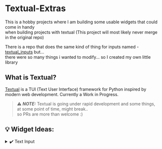 # Textual-Extras


This is a hobby projects where I am building some usable widgets that could come in handy \
when building projects with textual (This project will most likely never merge in the original repo)


There is a repo that does the same kind of thing for inputs named - [textual_inputs](https://github.com/sirfuzzalot/textual-inputs) but... \
there were so many things i wanted to modify... so I created my own little library


## What is Textual?
[Textual](https://github.com/Textualize/textual) is a TUI (Text User Interface) framework for Python inspired by modern web development. Currently a Work in Progress.

> ⚠️ ***NOTE:*** Textual is going under rapid development and some things, at some point of time, might break.. \
> so PRs are more than welcome :)


## 💡 Widget Ideas:

<details>
  <summary> ✔️ Text Input </summary>
  
  ### A Simple, Single Line Text Input Box
  ------------------
  ### Features: 
  - [x] Provides a movable view with the cursor so that user experince is great
  - [x] Have shortcuts for smooth travelling in the input area (see at the end of the section for more details)
  - [x] Support for placeholders and title customization
  - [x] Support for password protected texts
  - [x] Movable view with respect to the cursor
  - [ ] Inline Syntax highlighing
  - [ ] Inline passwords
  - [ ] Simultaneous update of rich markup
  
  ------------------
  ### Controls
  - home => Moves cursor to the start of the text
  - end => Moves cursor to the end of the text
  - left/right arrow => Moves cursor by one position in the specified direction
  - ctrl + left/right => Moves cursor to the next space in the specified direction
  - backspace/delete => Delete one letter in the specified direction
  - ctrl + del => Delte a whole word to the right (Space serves as the delimiter)
  - ctrl + v => Paste the content from your system clipboard 
  
  > ⚠️ ***NOTE:*** There is no implementation for ctrl+backspace as backspace is represented as ctrl+h in textual and ctrl+ctrl+h, is unfortunately, not a thing :(
 
  > ⚠️ ***NOTE:*** ctrl+v should work just fine on windows and mac.. On linux if you are on X11 system.. consider adding `xclip` for this feature
  
</details>
